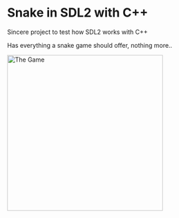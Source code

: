# Snake in SDL2 with C++

Sincere project to test how SDL2 works with C++

Has everything a snake game should offer, nothing more..

<img src="https://github.com/ErtyumPX/sdl2-snake/assets/49292808/750a020f-ca5b-4a0e-b495-82ded9c23ac9" width="360" height="360" title="The Game">
